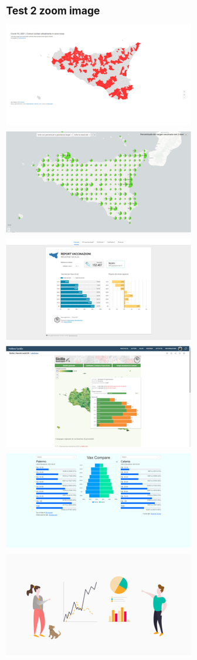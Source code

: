 # Test 2 zoom image

![](../img/zone_rosse.png)

![](../img/Guenter_01.png)

![](../img/Dennis_01.png)

![](../img/gbvitrano_01.png)

![](../img/gabacode.png)

![](../img/info_covid.png)

